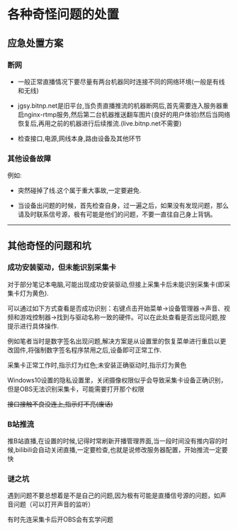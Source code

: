 # 各种奇怪问题的处置

## 应急处置方案

### 断网

- 一般正常直播情况下要尽量有两台机器同时连接不同的网络环境(一般是有线和无线)

- jgsy.bitnp.net是旧平台,当负责直播推流的机器断网后,首先需要连入服务器重启nginx-rtmp服务,然后第二台机器推送翻车图片(良好的用户体验)然后当网络恢复后,再用之前的机器进行后续推流.(live.bitnp.net不需要)

- 检查接口,电源,网线本身,路由设备及其他环节

### 其他设备故障

例如:

- 突然碰掉了线.这个属于重大事故,一定要避免.

- 当设备出问题的时候，首先检查自身，过一遍之后，如果没有发现问题，那么请及时联系信号源，极有可能是他们的问题，不要一直往自己身上背锅。

***

## 其他奇怪的问题和坑

### 成功安装驱动，但未能识别采集卡

对于部分笔记本电脑,可能出现成功安装驱动,但接上采集卡后未能识别采集卡(即采集卡灯为黄色).

可以通过如下方式查看是否成功识别：右键点击开始菜单->设备管理器->声音、视频和游戏控制器->找到与驱动名称一致的硬件。可以在此处查看是否出现问题,按提示进行具体操作.

例如笔者当时是数字签名出现问题,解决方案是从设置里的恢复菜单进行重启以更改固件,将强制数字签名程序禁用之后,设备即可正常工作.

采集卡正常工作时,指示灯为红色;未安装正确驱动时,指示灯为黄色

Windows10设置的隐私设置里，关闭摄像权限似乎会导致采集卡设备正确识别，但是OBS无法识别采集卡，可能需要打开那个权限

~~接口接触不良没连上,指示灯不亮(废话)~~

### B站推流

推B站直播,在设置的时候,记得时常刷新开播管理界面,当一段时间没有推内容的时候,bilibili会自动关闭直播,一定要检查,也就是说修改服务器配置，开始推流一定要快

### 谜之坑

遇到问题不要总想着是不是自己的问题,因为极有可能是直播信号源的问题，如声音问题（可以打开声音的监听）

有时先连采集卡后开OBS会有玄学问题